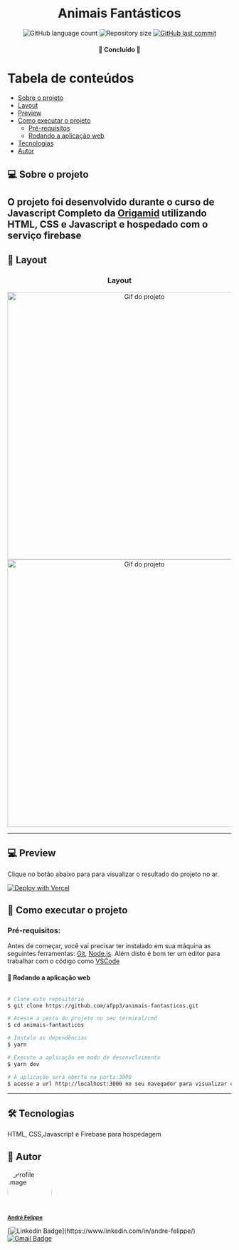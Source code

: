 <h1 align="center">
  <br>Animais Fantásticos</a> <br/>
</h1>

<p align="center">
  <img alt="GitHub language count" src="https://img.shields.io/github/languages/count/afpp3/animais-fantasticos?color=%2304D361">

  <img alt="Repository size" src="https://img.shields.io/github/repo-size/afpp3/animais-fantasticos">

  <a href="https://github.com/afpp3/animais-fantasticos/commits/master">
    <img alt="GitHub last commit" src="https://img.shields.io/github/last-commit/afpp3/animais-fantasticos">
  </a>

</p>

<h4 align="center">
	🚧  Concluído  🚧
</h4>

# Tabela de conteúdos

<!--ts-->

- [Sobre o projeto](#-sobre-o-projeto)
- [Layout](#-layout)
- [Preview](#-preview)
- [Como executar o projeto](#-como-executar-o-projeto)
  - [Pré-requisitos](#pré-requisitos)
  - [Rodando a aplicação web](#rodando-a-aplicação-web)
- [Tecnologias](#-tecnologias)
- [Autor](#-autor)

<!--te-->

## 💻 Sobre o projeto
  O projeto foi desenvolvido durante o curso de Javascript Completo da <a href="https://www.origamid.com/" target="__blank">Origamid</a> utilizando HTML, 
  CSS e Javascript e hospedado com o serviço firebase
---


## 🎨 Layout

<h3 align="center">Layout</h3>

<p align="center">
  <img width= '600' alt="Gif do projeto" src="./.github/images/animais-fantasticos.gif">
  <img width= '600' alt="Gif do projeto" src="./.github/images/responsive.gif">
</p>

---

## 💻 Preview

Clique no botão abaixo para para visualizar o resultado do projeto no ar.

[![Deploy with Vercel](https://vercel.com/button)](https://animais-fantasticos.web.app/)

## 🚀 Como executar o projeto

### Pré-requisitos:

Antes de começar, você vai precisar ter instalado em sua máquina as seguintes ferramentas:
[Git](https://git-scm.com), [Node.js](https://nodejs.org/en/).
Além disto é bom ter um editor para trabalhar com o código como [VSCode](https://code.visualstudio.com/)

#### 🧭 Rodando a aplicação web

```bash

# Clone este repositório
$ git clone https://github.com/afpp3/animais-fantasticos.git

# Acesse a pasta do projeto no seu terminal/cmd
$ cd animais-fantasticos

# Instale as dependências
$ yarn

# Execute a aplicação em modo de desenvolvimento
$ yarn dev

# A aplicação será aberta na porta:3000
$ acesse a url http://localhost:3000 no seu navegador para visualizar o projeto

```

---

## 🛠 Tecnologias

HTML, CSS,Javascript e Firebase para hospedagem

## 🦸 Autor

 <img style="border-radius: 50%;" src="https://avatars.githubusercontent.com/u/29411637?s=460&u=61f735732a7a599dc45bb21a7a64cf46a1a7d563&v=4" width="100px;" alt="Profile Image"/>
 <br />
 <sub>
  <a href="https://www.linkedin.com/in/andre-felippe/" title="Linkedin" target="_blank">
    <b>André Felippe</b>
  </a>
 </sub>
 <br />

[![Linkedin Badge](https://img.shields.io/badge/-André-blue?style=flat-square&logo=Linkedin&logoColor=white&link=https://www.linkedin.com/in/andre-felippe/&target="_blank")](https://www.linkedin.com/in/andre-felippe/)
[![Gmail Badge](https://img.shields.io/badge/-afelipp3@gmail.com-c14438?style=flat-square&logo=Gmail&logoColor=white&link=mailto:afelipp3@gmail.com)](afelipp3@gmail.com)
